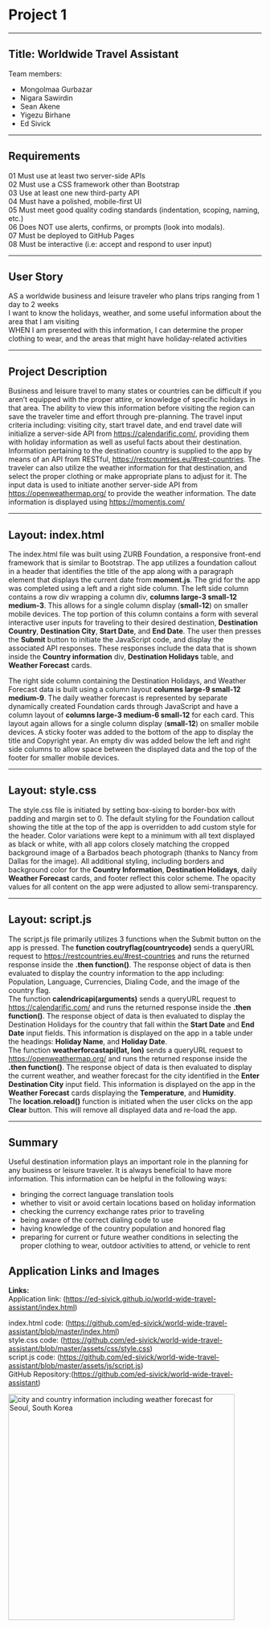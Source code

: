 # Project 1  
___
## Title: Worldwide Travel Assistant
Team members:   
- Mongolmaa Gurbazar  
- Nigara Sawirdin  
- Sean Akene  
- Yigezu Birhane  
- Ed Sivick  
___
## Requirements
01 Must use at least two server-side APIs  
02 Must use a CSS framework other than Bootstrap  
03 Use at least one new third-party API  
04 Must have a polished, mobile-first UI  
05 Must meet good quality coding standards (indentation, scoping, naming, etc.)  
06 Does NOT use alerts, confirms, or prompts (look into modals).  
07 Must be deployed to GitHub Pages  
08 Must be interactive (i.e: accept and respond to user input)  
___
## User Story
AS a worldwide business and leisure traveler who plans trips ranging from 1 day to 2 weeks  
I want to know the holidays, weather, and some useful information about the area that I am visiting  
WHEN I am presented with this information, I can determine the proper clothing to wear, and the areas that might have holiday-related activities  
___
## Project Description
Business and leisure travel to many states or countries can be difficult if you aren’t equipped with the proper attire, or knowledge of specific holidays in that area. The ability to view this information before visiting the region can save the traveler time and effort through pre-planning.  The travel input criteria including: visiting city, start travel date, and end travel date will initialize a server-side API from https://calendarific.com/, providing them with holiday information as well as useful facts about their destination.  Information pertaining to the destination country is supplied to the app by means of an API from RESTful, https://restcountries.eu/#rest-countries. The traveler can also utilize the weather information for that destination, and select the proper clothing or make appropriate plans to adjust for it.  The input data is used to initiate another server-side API from https://openweathermap.org/ to provide the weather information.  The date information is displayed using https://momentjs.com/  
___
## Layout: index.html
The index.html file was built using ZURB Foundation, a responsive front-end framework that is similar to Bootstrap.  The app utilizes a foundation callout in a header that identifies the title of the app along with a paragraph element that displays the current date from **moment.js**. The grid for the app was completed using a left and a right side column.  The left side column contains a row div wrapping a column div, **columns large-3 small-12 medium-3**.  This allows for a single column display (**small-12**) on smaller mobile devices.  The top portion of this column contains a form with several interactive user inputs for traveling to their desired destination, **Destination Country**, **Destination City**, **Start Date**, and **End Date**. The user then presses the **Submit** button to initiate the JavaScript code, and display the associated API responses.  These responses include the data that is shown  inside the **Country information** div, **Destination Holidays** table, and **Weather Forecast** cards. 

The right side column containing the Destination Holidays, and Weather Forecast data is built using a column layout **columns large-9 small-12 medium-9**. The daily weather forecast is represented by separate dynamically created Foundation cards through JavaScript and have a column layout of **columns large-3 medium-6 small-12** for each card. This layout again allows for a single column display (**small-12**) on smaller mobile devices. A sticky footer was added to the bottom of the app to display the title and Copyright year. An empty div was added below the left and right side columns to allow space between the displayed data and the top of the footer for smaller mobile devices.  
___
## Layout: style.css

The style.css file is initiated by setting box-sixing to border-box with padding and margin set to 0. The default styling for the Foundation callout showing the title at the top of the app is overridden to add custom style for the header. Color variations were kept to a minimum with all text displayed as black or white, with all app colors closely matching the cropped background image of a Barbados beach photograph (thanks to Nancy from Dallas for the image).  All additional styling, including borders and background color for the **Country Information**, **Destination Holidays**, daily **Weather Forecast** cards, and footer reflect this color scheme. The opacity values for all content on the app were adjusted to allow semi-transparency.
___
## Layout: script.js
The script.js file primarily utilizes 3 functions when the Submit button on the app is pressed. The **function coutryflag(countrycode)** sends a queryURL request to https://restcountries.eu/#rest-countries and runs the returned response inside the **.then function()**. The response object of data is then evaluated to display the country information to the app including: Population, Language, Currencies, Dialing Code, and the image of the country flag.  
The function **calendricapi(arguments)** sends a queryURL request to https://calendarific.com/ and runs the returned response inside the **.then function()**. The response object of data is then evaluated to display the Destination Holidays for the country that fall within the **Start Date** and **End Date** input fields.  This information is displayed on the app in a table under the headings: **Holiday Name**, and **Holiday Date**.  
The function **weatherforcastapi(lat, lon)** sends a queryURL request to https://openweathermap.org/ and runs the returned response inside the **.then function()**. The response object of data is then evaluated to display the current weather, and weather forecast for the city identified in the **Enter Destination City** input field.  This information is displayed on the app in the **Weather Forecast**  cards displaying the **Temperature**, and **Humidity**.  
The **location.reload()** function is initiated when the user clicks on the app **Clear** button.  This will remove all displayed data and re-load the app.
___
## Summary
 Useful destination information plays an important role in the planning for any business or leisure traveler.  It is always beneficial to have more information. This information can be helpful in the following ways:
 - bringing the correct language translation tools
 - whether to visit or avoid certain locations based on holiday information 
 - checking the currency exchange rates prior to traveling
 -  being aware of the correct dialing code to use
 - having knowledge of the country population and honored flag
 - preparing for current or future weather conditions in selecting the proper clothing to wear, outdoor activities to attend, or vehicle to rent  


## Application Links and Images  
**Links:**  
Application link: (https://ed-sivick.github.io/world-wide-travel-assistant/index.html)  

index.html code: (https://github.com/ed-sivick/world-wide-travel-assistant/blob/master/index.html)  
style.css code: (https://github.com/ed-sivick/world-wide-travel-assistant/blob/master/assets/css/style.css)  
script.js code: (https://github.com/ed-sivick/world-wide-travel-assistant/blob/master/assets/js/script.js)   
GitHub Repository:(https://github.com/ed-sivick/world-wide-travel-assistant)   

<p align="left">
  <img src="assets/images/seoul2.png" height="450" margin-bottom: 10px; title="city and country information including weather forecast for Seoul, South Korea" alt="city and country information including weather forecast for Seoul, South Korea">